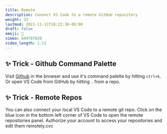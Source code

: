 ```yaml
---
title: Remote
description: Connect VS Code to a remote GitHub repository
weight: 33
lastmod: 2021-11-11T10:23:30-09:00
draft: false
emoji: 📡
vimeo: 649707820
video_length: 1:12
---
```


## ✨ Trick - Github Command Palette

Visit [Github](https://github.com) in the browser and use it's command palette by hitting `ctrl+k`. Or open VS Code from GitHub by hitting `.` from a repo.

## ✨ Trick - Remote Repos

You can also connect your local VS Code to a remote git repo. Click on the blue icon in the bottom left corner of VS Code to open the remote repositories panel. Authorize your account to access your repositories and edit them remotely.cvc
